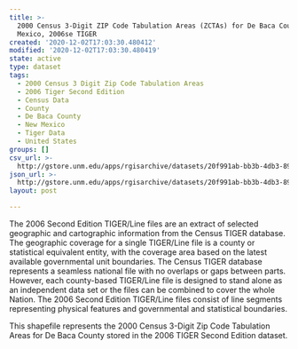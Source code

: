 ```yaml
---
title: >-
  2000 Census 3-Digit ZIP Code Tabulation Areas (ZCTAs) for De Baca County, New
  Mexico, 2006se TIGER
created: '2020-12-02T17:03:30.480412'
modified: '2020-12-02T17:03:30.480419'
state: active
type: dataset
tags:
  - 2000 Census 3 Digit Zip Code Tabulation Areas
  - 2006 Tiger Second Edition
  - Census Data
  - County
  - De Baca County
  - New Mexico
  - Tiger Data
  - United States
groups: []
csv_url: >-
  http://gstore.unm.edu/apps/rgisarchive/datasets/20f991ab-bb3b-4db3-89d5-edb779b4a434/tgr2006se_deba_zcta300.derived.csv
json_url: >-
  http://gstore.unm.edu/apps/rgisarchive/datasets/20f991ab-bb3b-4db3-89d5-edb779b4a434/tgr2006se_deba_zcta300.derived.json
layout: post

---
```

The 2006 Second Edition TIGER/Line files are an extract of selected geographic and cartographic information from the Census TIGER database.  The geographic coverage for a single TIGER/Line file is a county or statistical equivalent entity, with the coverage area based on the latest available governmental unit boundaries. The Census TIGER database represents a seamless national file with no overlaps or gaps between parts.  However, each county-based TIGER/Line file is designed to stand alone as an independent data set or the files can be combined to cover the whole Nation.  The 2006 Second Edition  TIGER/Line files consist of line segments representing physical features and governmental and statistical boundaries.  

This shapefile represents the 2000 Census 3-Digit Zip Code Tabulation Areas for De Baca County stored in the 2006 TIGER Second Edition dataset.
